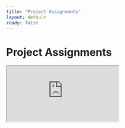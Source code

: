 ```yaml
---
title: "Project Assignments"
layout: default
ready: false
---
```


# Project Assignments

<iframe src="https://docs.google.com/spreadsheets/d/e/2PACX-1vQCpSWwDsRvTLljmEJdsu0ypIMxcV__gdPoHB9oyErJcMFHqR56l3mIRFe8WAqpxUEBY0sWwAied_Wx/pubhtml?widget=true&amp;headers=false"></iframe>

<div style="display:none;">
https://ucsb-cs56-f16.github.io/info/projects/
</div>

